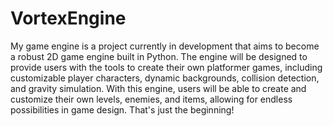 # VortexEngine
My game engine is a project currently in development that aims to become a robust 2D game engine built in Python. The engine will be designed to provide users with the tools to create their own platformer games, including customizable player characters, dynamic backgrounds, collision detection, and gravity simulation. With this engine, users will be able to create and customize their own levels, enemies, and items, allowing for endless possibilities in game design. That's just the beginning!
